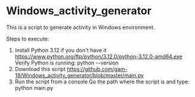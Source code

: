 # Windows_activity_generator
This is a script to generate activity in Windows environment.

Steps to execute:
1. Install Python 3.12 if you don't have it
https://www.python.org/ftp/python/3.12.0/python-3.12.0-amd64.exe
Verify Python is running:
python --version
2. Download this script
https://github.com/gam-19/Windows_activity_generator/blob/master/main.py
3. Run the script from a console
Go the path where the script is and type:
python main.py



